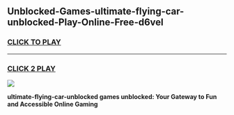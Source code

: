 
## Unblocked-Games-ultimate-flying-car-unblocked-Play-Online-Free-d6vel
<h3>
<a href="https://premium76.site?title=ultimate-flying-car-unblocked&ref=26A">CLICK TO PLAY</a></h3>
<hr>

<h3>
<a href="https://premium76.site?title=ultimate-flying-car-unblocked&ref=26A">CLICK 2 PLAY</a>
  
</h3>

<a href="https://premium76.site?title=ultimate-flying-car-unblocked&ref=26A"><img src="https://clearcache.store/games.png"></a>


**ultimate-flying-car-unblocked games unblocked: Your Gateway to Fun and Accessible Online Gaming**
